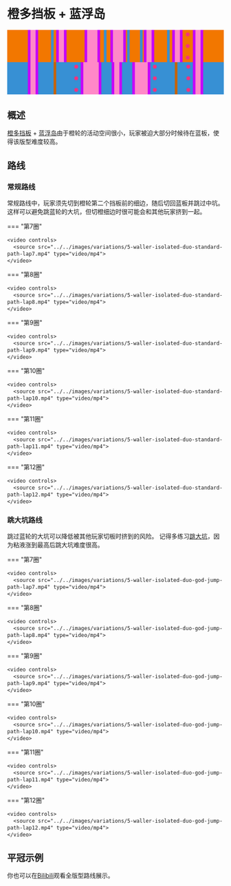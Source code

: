 # 橙多挡板 + 蓝浮岛

![橙多挡板 + 蓝浮岛](../images/variations/5-waller-isolated-duo.jpg)

## 概述

[橙多挡板](../rolls/5-waller.zh.md) + [蓝浮岛](../rolls/isolated-duo.zh.md#蓝轮)由于橙轮的活动空间很小，玩家被迫大部分时候待在蓝板，使得该版型难度较高。

## 路线

### 常规路线

常规路线中，玩家须先切到橙轮第二个挡板前的细边，随后切回蓝板并跳过中坑。这样可以避免跳蓝轮的大坑，但切橙细边时很可能会和其他玩家挤到一起。

=== "第7圈"

    <video controls>
      <source src="../../images/variations/5-waller-isolated-duo-standard-path-lap7.mp4" type="video/mp4">
    </video>

=== "第8圈"

    <video controls>
      <source src="../../images/variations/5-waller-isolated-duo-standard-path-lap8.mp4" type="video/mp4">
    </video>

=== "第9圈"

    <video controls>
      <source src="../../images/variations/5-waller-isolated-duo-standard-path-lap9.mp4" type="video/mp4">
    </video>

=== "第10圈"

    <video controls>
      <source src="../../images/variations/5-waller-isolated-duo-standard-path-lap10.mp4" type="video/mp4">
    </video>

=== "第11圈"

    <video controls>
      <source src="../../images/variations/5-waller-isolated-duo-standard-path-lap11.mp4" type="video/mp4">
    </video>

=== "第12圈"

    <video controls>
      <source src="../../images/variations/5-waller-isolated-duo-standard-path-lap12.mp4" type="video/mp4">
    </video>

### 跳大坑路线

跳过蓝轮的大坑可以降低被其他玩家切板时挤到的风险。 记得多练习[跳大坑](../advanced/isolated-duo-god-jumps.md)，因为粘液涨到最高后跳大坑难度很高。

=== "第7圈"

    <video controls>
      <source src="../../images/variations/5-waller-isolated-duo-god-jump-path-lap7.mp4" type="video/mp4">
    </video>

=== "第8圈"

    <video controls>
      <source src="../../images/variations/5-waller-isolated-duo-god-jump-path-lap8.mp4" type="video/mp4">
    </video>

=== "第9圈"

    <video controls>
      <source src="../../images/variations/5-waller-isolated-duo-god-jump-path-lap9.mp4" type="video/mp4">
    </video>

=== "第10圈"

    <video controls>
      <source src="../../images/variations/5-waller-isolated-duo-god-jump-path-lap10.mp4" type="video/mp4">
    </video>

=== "第11圈"

    <video controls>
      <source src="../../images/variations/5-waller-isolated-duo-god-jump-path-lap11.mp4" type="video/mp4">
    </video>

=== "第12圈"

    <video controls>
      <source src="../../images/variations/5-waller-isolated-duo-god-jump-path-lap12.mp4" type="video/mp4">
    </video>

## 平冠示例

你也可以在[Bilibili](https://www.bilibili.com/video/BV1PB4y1i7fh?p=4)观看全版型路线展示。
